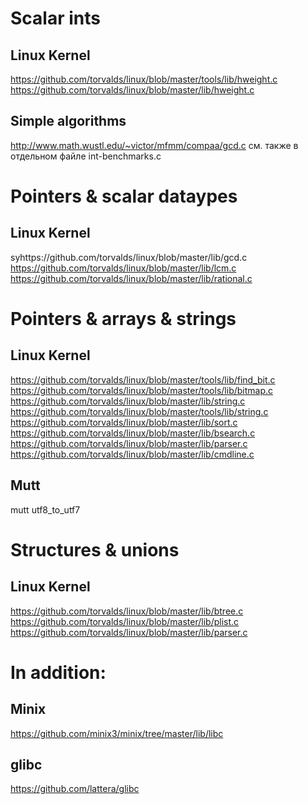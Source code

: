 # Scalar ints 
## Linux Kernel
https://github.com/torvalds/linux/blob/master/tools/lib/hweight.c
https://github.com/torvalds/linux/blob/master/lib/hweight.c
## Simple algorithms
http://www.math.wustl.edu/~victor/mfmm/compaa/gcd.c
см. также в отдельном файле int-benchmarks.c

# Pointers & scalar dataypes
## Linux Kernel
syhttps://github.com/torvalds/linux/blob/master/lib/gcd.c
https://github.com/torvalds/linux/blob/master/lib/lcm.c
https://github.com/torvalds/linux/blob/master/lib/rational.c

# Pointers & arrays & strings
## Linux Kernel
https://github.com/torvalds/linux/blob/master/tools/lib/find_bit.c
https://github.com/torvalds/linux/blob/master/tools/lib/bitmap.c
https://github.com/torvalds/linux/blob/master/lib/string.c
https://github.com/torvalds/linux/blob/master/tools/lib/string.c
https://github.com/torvalds/linux/blob/master/lib/sort.c
https://github.com/torvalds/linux/blob/master/lib/bsearch.c
https://github.com/torvalds/linux/blob/master/lib/parser.c
https://github.com/torvalds/linux/blob/master/lib/cmdline.c
## Mutt
mutt utf8_to_utf7

# Structures & unions
## Linux Kernel 
https://github.com/torvalds/linux/blob/master/lib/btree.c
https://github.com/torvalds/linux/blob/master/lib/plist.c
https://github.com/torvalds/linux/blob/master/lib/parser.c

# In addition:
## Minix
https://github.com/minix3/minix/tree/master/lib/libc
## glibc
https://github.com/lattera/glibc
